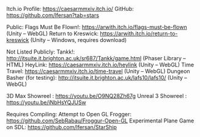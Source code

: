 Itch.io Profile: https://caesarmmxiv.itch.io/
GitHub: https://github.com/lfersan?tab=stars

Public:
Flags Must Be Flown!: https://arwith.itch.io/flags-must-be-flown (Unity – WebGL)
Return to Kreswick: https://arwith.itch.io/return-to-kreswick (Unity  – Windows, requires download)

Not Listed Publicly:
Tankk!: http://itsuite.it.brighton.ac.uk/sr687/Tankk/game.html (Phaser Library – HTML)
HeyLink: https://caesarmmxiv.itch.io/heylink (Unity – WebGL)
Time Travel: https://caesarmmxiv.itch.io/time-travel (Unity – WebGL)
Dungeon Basher (for testing): http://itsuite.it.brighton.ac.uk/lafs10/lafs10/ (Unity – WebGL)

3D Max Showreel : https://youtu.be/O9NQ28Zh67g
Unreal 3 Showreel : https://youtu.be/iNbHsYQJUSw

Requires Compiling:
Attempt to Open GL Frogger: https://github.com/SebRabau/Froggur-Open-GL
Experimental Plane Game on SDL: https://github.com/lfersan/StarShip
